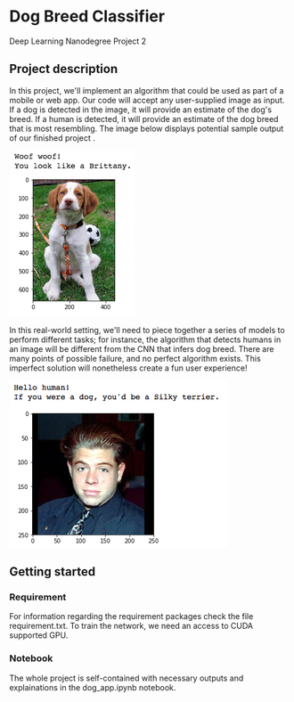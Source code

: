 # Dog Breed Classifier
Deep Learning Nanodegree Project 2



## Project description
In this project, we'll  implement an algorithm that could be used as part of a mobile or web app. Our code will accept any user-supplied image as input. If a dog is detected in the image, it will provide an estimate of the dog's breed. If a human is detected, it will provide an estimate of the dog breed that is most resembling. The image below displays potential sample output of our finished project . 

![Sample Dog Output](images/screen_dog.png)

In this real-world setting, we'll need to piece together a series of models to perform different tasks; for instance, the algorithm that detects humans in an image will be different from the CNN that infers dog breed. There are many points of possible failure, and no perfect algorithm exists. This imperfect solution will nonetheless create a fun user experience!

![Sample Human Output](images/screen_human.png)

## Getting started

### Requirement 
For information regarding the requirement packages check the file requirement.txt. To train the network, we need an access to CUDA supported GPU.

### Notebook
The whole project is self-contained with necessary outputs and explainations in the dog_app.ipynb notebook.